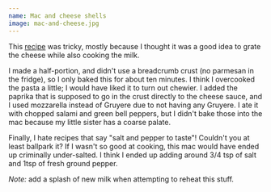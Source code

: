 ```yaml
---
name: Mac and cheese shells
image: mac-and-cheese.jpg
---
```

This
[recipe](https://www.thechunkychef.com/family-favorite-baked-mac-and-cheese/)
was tricky, mostly because I thought it was a good idea to grate the cheese
while also cooking the milk. 

I made a half-portion, and didn't use a breadcrumb crust (no parmesan in the
fridge), so I only baked this for about ten minutes. I think I overcooked the
pasta a little; I would have liked it to turn out chewier. I added the paprika
that is supposed to go in the crust directly to the cheese sauce, and I used
mozzarella instead of Gruyere due to not having any Gruyere. I ate it with
chopped salami and green bell peppers, but I didn't bake those into the mac
because my little sister has a coarse palate.

Finally, I hate recipes that say "salt and pepper to taste"! Couldn't you at
least ballpark it? If I wasn't so good at cooking, this mac would have ended up
criminally under-salted. I think I ended up adding around 3/4 tsp of salt and
1tsp of fresh ground pepper.

*Note:* add a splash of new milk when attempting to reheat this stuff.
